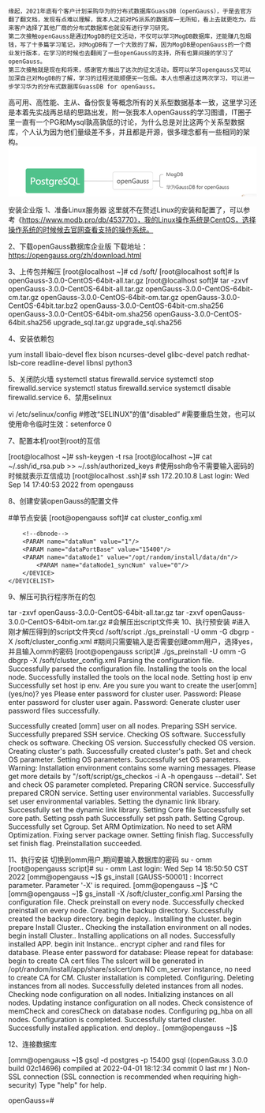     缘起，2021年底有个客户计划采购华为的分布式数据库GuassDB（openGauss），于是去官方翻了翻文档，发现有点难以理解，我本人之前对PG派系的数据库一无所知，看上去就更吃力。后来客户选择了其他厂商的分布式数据库也就没有进行学习研究。
    第二次接触openGauss是通过MogDB的征文活动，不仅可以学习MogDB数据库，还能赚几包烟钱，写了十多篇学习笔记，对MogDB有了一个大致的了解，因为MogDB是openGauss的一个商业发行版本，在学习的时候也去翻阅了一些openGauss的支持，所有也算间接的学习了openGauss。
    第三次接触就是现在和将来，感谢官方推出了这次的征文活动，既可以学习opengauss又可以加深自己对MogDB的了解，学习的过程还能顺便买一包烟。本人也想通过这两次学习，可以进一步学习华为的分布式数据库GuassDB for openGauss。
高可用、高性能、主从、备份恢复等概念所有的关系型数据基本一致，这里学习还是本着先实战再总结的思路出发，附一张我本人openGauss的学习图谱，IT圈子里一直有一个PG和Mysql孰高孰低的讨论，为什么总是对比这两个关系型数据库，个人认为因为他们量级差不多，并且都是开源，很多理念都有一些相同的架构。
![输入图片说明](image.png)

安装企业版
1、准备Linux服务器
    这里就不在赘述Linux的安装和配置了，可以参考《https://www.modb.pro/db/453770》，我的Linux操作系统是CentOS，选择操作系统的时候候去官网查看支持的操作系统。

2、下载openGauss数据库企业版
    下载地址：https://opengauss.org/zh/download.html

3、上传包并解压
[root@localhost ~]# cd /soft/
[root@localhost soft]# ls
openGauss-3.0.0-CentOS-64bit-all.tar.gz
[root@localhost soft]# tar -zxvf openGauss-3.0.0-CentOS-64bit-all.tar.gz 
openGauss-3.0.0-CentOS-64bit-cm.tar.gz
openGauss-3.0.0-CentOS-64bit-om.tar.gz
openGauss-3.0.0-CentOS-64bit.tar.bz2
openGauss-3.0.0-CentOS-64bit-cm.sha256
openGauss-3.0.0-CentOS-64bit-om.sha256
openGauss-3.0.0-CentOS-64bit.sha256
upgrade_sql.tar.gz
upgrade_sql.sha256

4、安装依赖包

yum install libaio-devel flex bison ncurses-devel glibc-devel patch redhat-lsb-core readline-devel libnsl python3

5、关闭防火墙
systemctl status firewalld.service
systemctl stop firewalld.service
systemctl status firewalld.service
systemctl disable firewalld.service
6、禁用selinux

vi /etc/selinux/config
#修改“SELINUX”的值“disabled”
#需要重启生效，也可以使用命令临时生效：setenforce 0

7、配置本机root到root的互信

[root@localhost ~]# ssh-keygen -t rsa
[root@localhost ~]# cat ~/.ssh/id_rsa.pub >> ~/.ssh/authorized_keys
#使用ssh命令不需要输入密码的时候就表示互信成功
[root@localhost .ssh]# ssh 172.20.10.8
Last login: Wed Sep 14 17:40:53 2022 from opengauss

8、创建安装openGauss的配置文件

#单节点安装
[root@opengauss soft]# cat cluster_config.xml 
<?xml version="1.0" encoding="UTF-8"?>
<ROOT>
    <!-- openGauss整体信息 -->
    <CLUSTER>
        <!-- 数据库名称 -->
        <PARAM name="clusterName" value="dbsingle" />
        <!-- 数据库节点名称(hostname) -->
        <PARAM name="nodeNames" value="opengauss" />
        <!-- 数据库安装目录-->
        <PARAM name="gaussdbAppPath" value="/opt/random/install/app" />
        <!-- 日志目录-->
        <PARAM name="gaussdbLogPath" value="/var/log/omm" />
        <!-- 临时文件目录-->
        <PARAM name="tmpMppdbPath" value="/opt/random/tmp" />
        <!-- 数据库工具目录-->
        <PARAM name="gaussdbToolPath" value="/opt/random/install/om" />
        <!-- 数据库core文件目录-->
        <PARAM name="corePath" value="/opt/random/corefile" />
        <!-- 节点IP，与数据库节点名称列表一一对应 -->
        <PARAM name="backIp1s" value="172.20.10.8"/> 
    </CLUSTER>
    <!-- 每台服务器上的节点部署信息 -->
    <DEVICELIST>
        <!-- 节点1上的部署信息 -->
        <DEVICE sn="opengauss">
            <!-- 节点1的主机名称 -->
            <PARAM name="name" value="opengauss"/>
            <!-- 节点1所在的AZ及AZ优先级 -->
            <PARAM name="azName" value="AZ1"/>
            <PARAM name="azPriority" value="1"/>
            <!-- 节点1的IP，如果服务器只有一个网卡可用，将backIP1和sshIP1配置成同一个IP -->
            <PARAM name="backIp1" value="172.20.10.8"/>
            <PARAM name="sshIp1" value="172.20.10.8"/>
               
	    <!--dbnode-->
	    <PARAM name="dataNum" value="1"/>
	    <PARAM name="dataPortBase" value="15400"/>
	    <PARAM name="dataNode1" value="/opt/random/install/data/dn"/>
            <PARAM name="dataNode1_syncNum" value="0"/>
        </DEVICE>
    </DEVICELIST>
</ROOT>

9、解压可执行程序所在的包

tar -zxvf openGauss-3.0.0-CentOS-64bit-all.tar.gz
tar -zxvf openGauss-3.0.0-CentOS-64bit-om.tar.gz
#会解压出script文件夹
10、执行预安装
#进入刚才解压得到的script文件夹cd /soft/script
./gs_preinstall -U omm -G dbgrp -X /soft/cluster_config.xml
#期间只需要输入是否需要创建omm用户，选择yes，并且输入omm的密码
[root@opengauss script]# ./gs_preinstall -U omm -G dbgrp -X /soft/cluster_config.xml
Parsing the configuration file.
Successfully parsed the configuration file.
Installing the tools on the local node.
Successfully installed the tools on the local node.
Setting host ip env
Successfully set host ip env.
Are you sure you want to create the user[omm] (yes/no)? yes
Please enter password for cluster user.
Password: 
Please enter password for cluster user again.
Password: 
Generate cluster user password files successfully.

Successfully created [omm] user on all nodes.
Preparing SSH service.
Successfully prepared SSH service.
Checking OS software.
Successfully check os software.
Checking OS version.
Successfully checked OS version.
Creating cluster's path.
Successfully created cluster's path.
Set and check OS parameter.
Setting OS parameters.
Successfully set OS parameters.
Warning: Installation environment contains some warning messages.
Please get more details by "/soft/script/gs_checkos -i A -h opengauss --detail".
Set and check OS parameter completed.
Preparing CRON service.
Successfully prepared CRON service.
Setting user environmental variables.
Successfully set user environmental variables.
Setting the dynamic link library.
Successfully set the dynamic link library.
Setting Core file
Successfully set core path.
Setting pssh path
Successfully set pssh path.
Setting Cgroup.
Successfully set Cgroup.
Set ARM Optimization.
No need to set ARM Optimization.
Fixing server package owner.
Setting finish flag.
Successfully set finish flag.
Preinstallation succeeded.

11、执行安装
切换到omm用户,期间要输入数据库的密码
su - omm
[root@opengauss script]# su - omm
Last login: Wed Sep 14 18:50:50 CST 2022
[omm@opengauss ~]$ gs_install
[GAUSS-50001] : Incorrect parameter. Parameter '-X' is required.
[omm@opengauss ~]$ ^C
[omm@opengauss ~]$ gs_install -X /soft/cluster_config.xml 
Parsing the configuration file.
Check preinstall on every node.
Successfully checked preinstall on every node.
Creating the backup directory.
Successfully created the backup directory.
begin deploy..
Installing the cluster.
begin prepare Install Cluster..
Checking the installation environment on all nodes.
begin install Cluster..
Installing applications on all nodes.
Successfully installed APP.
begin init Instance..
encrypt cipher and rand files for database.
Please enter password for database:
Please repeat for database:
begin to create CA cert files
The sslcert will be generated in /opt/random/install/app/share/sslcert/om
NO cm_server instance, no need to create CA for CM.
Cluster installation is completed.
Configuring.
Deleting instances from all nodes.
Successfully deleted instances from all nodes.
Checking node configuration on all nodes.
Initializing instances on all nodes.
Updating instance configuration on all nodes.
Check consistence of memCheck and coresCheck on database nodes.
Configuring pg_hba on all nodes.
Configuration is completed.
Successfully started cluster.
Successfully installed application.
end deploy..
[omm@opengauss ~]$ 

12、连接数据库

[omm@opengauss ~]$ gsql -d postgres -p 15400
gsql ((openGauss 3.0.0 build 02c14696) compiled at 2022-04-01 18:12:34 commit 0 last mr  )
Non-SSL connection (SSL connection is recommended when requiring high-security)
Type "help" for help.

openGauss=# 
